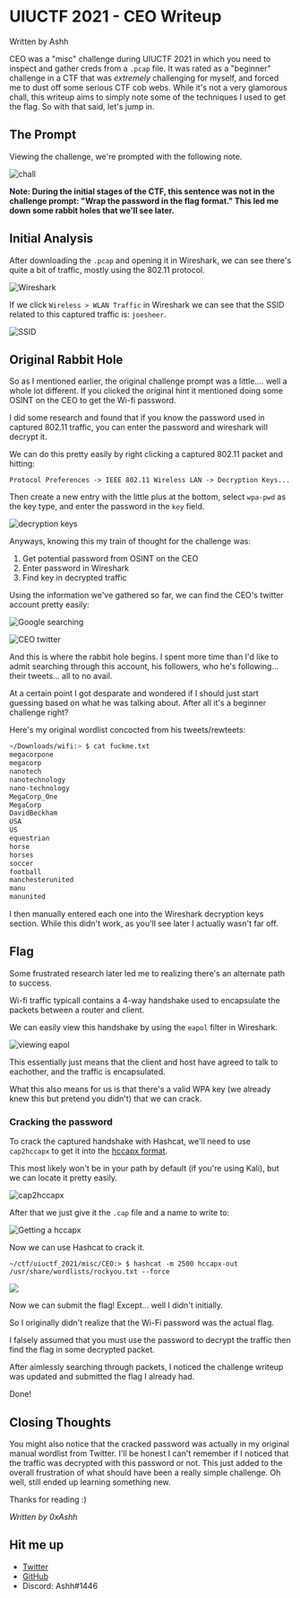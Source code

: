 # UIUCTF 2021 - CEO Writeup

Written by Ashh

CEO was a "misc" challenge during UIUCTF 2021 in which you need to inspect and gather creds from a `.pcap` file. It was rated as a "beginner" challenge in a CTF that was _extremely_ challenging for myself, and forced me to dust off some serious CTF cob webs. While it's not a very glamorous chall, this writeup aims to simply note some of the techniques I used to get the flag. So with that said, let's jump in.

## The Prompt
Viewing the challenge, we're prompted with the following note.

![chall](https://user-images.githubusercontent.com/51839088/129170333-68eb291e-509c-4255-847e-181e1753b41c.png)

**Note: During the initial stages of the CTF, this sentence was not in the challenge prompt: "Wrap the password in the flag format." 
This led me down some rabbit holes that we'll see later.**

## Initial Analysis
After downloading the `.pcap` and opening it in Wireshark, we can see there's quite a bit of traffic, mostly using the 802.11 protocol.

![Wireshark](https://user-images.githubusercontent.com/51839088/129171054-24fb4e55-178b-4eab-8302-c9f5baa95c56.png)

If we click `Wireless > WLAN Traffic` in Wireshark we can see that the SSID related to this captured traffic is: `joesheer`.

![SSID](https://user-images.githubusercontent.com/51839088/129171260-db6ac97e-1126-4425-b357-a023d4b2f7bb.png)

## Original Rabbit Hole
So as I mentioned earlier, the original challenge prompt was a little.... well a whole lot different. 
If you clicked the original hint it mentioned doing some OSINT on the CEO to get the Wi-fi password.

I did some research and found that if you know the password used in captured 802.11 traffic, you can enter the password and wireshark will decrypt it.

We can do this pretty easily by right clicking a captured 802.11 packet and hitting:

`Protocol Preferences -> IEEE 802.11 Wireless LAN -> Decryption Keys...`

Then create a new entry with the little plus at the bottom, select `wpa-pwd` as the key type, and enter the password in the `key` field.

![decryption keys](https://user-images.githubusercontent.com/51839088/129172075-040d5d61-d5b6-4206-bf98-18549d5153e0.png)

Anyways, knowing this my train of thought for the challenge was:
1. Get potential password from OSINT on the CEO
2. Enter password in Wireshark
3. Find key in decrypted traffic

Using the information we've gathered so far, we can find the CEO's twitter account pretty easily:

![Google searching](https://user-images.githubusercontent.com/51839088/129172523-279c1a3d-f473-437f-a9a6-5153e44dda64.png)

![CEO twitter](https://user-images.githubusercontent.com/51839088/129172556-72534735-4e1c-4773-aa0d-562654f833ec.png)

And this is where the rabbit hole begins. 
I spent more time than I'd like to admit searching through this account, his followers, who he's following... their tweets... all to no avail.

At a certain point I got desparate and wondered if I should just start guessing based on what he was talking about. After all it's a beginner challenge right?

Here's my original wordlist concocted from his tweets/rewteets:
```bash
~/Downloads/wifi:> $ cat fuckme.txt         
megacorpone
megacorp
nanotech
nanotechnology
nano-technology
MegaCorp_One
MegaCorp
DavidBeckham
USA
US
equestrian
horse
horses
soccer
football
manchesterunited
manu
manunited
```

I then manually entered each one into the Wireshark decryption keys section. While this didn't work, as you'll see later I actually wasn't far off.

## Flag
Some frustrated research later led me to realizing there's an alternate path to success.

Wi-fi traffic typicall contains a 4-way handshake used to encapsulate the packets between a router and client.

We can easily view this handshake by using the `eapol` filter in Wireshark.

![viewing eapol](https://user-images.githubusercontent.com/51839088/129173831-6d979fa8-e85d-4ab8-989e-338d0e8a549d.png)

This essentially just means that the client and host have agreed to talk to eachother, and the traffic is encapsulated.

What this also means for us is that there's a valid WPA key (we already knew this but pretend you didn't) that we can crack.

### Cracking the password
To crack the captured handshake with Hashcat, we'll need to use `cap2hccapx` to get it into the [hccapx format](https://hashcat.net/wiki/doku.php?id=hccapx).

This most likely won't be in your path by default (if you're using Kali), but we can locate it pretty easily.

![cap2hccapx](https://user-images.githubusercontent.com/51839088/129174463-3c3555c9-1ab5-4275-bee9-9b1a757bef83.png)

After that we just give it the `.cap` file and a name to write to:

![Getting a hccapx](https://user-images.githubusercontent.com/51839088/129174610-be5c4e09-93c3-48aa-9e20-07cfc30696b7.png)

Now we can use Hashcat to crack it.

`~/ctf/uiuctf_2021/misc/CEO:> $ hashcat -m 2500 hccapx-out /usr/share/wordlists/rockyou.txt --force `

![](https://user-images.githubusercontent.com/51839088/129174858-af1113b3-7f0f-4288-bd57-3503f09eff5b.png)

Now we can submit the flag! Except... well I didn't initially.

So I originally didn't realize that the Wi-Fi password was the actual flag. 

I falsely assumed that you must use the password to decrypt the traffic then find the flag in some decrypted packet.

After aimlessly searching through packets, I noticed the challenge writeup was updated and submitted the flag I already had.

Done!

## Closing Thoughts

You might also notice that the cracked password was actually in my original manual wordlist from Twitter. I'll be honest I can't remember if I noticed that the traffic was decrypted with this password or not. This just added to the overall frustration of what should have been a really simple challenge. Oh well, still ended up learning something new.

Thanks for reading :)

_Written by 0xAshh_

## Hit me up
- [Twitter](https://twitter.com/0xAshhh)
- [GitHub](https://github.com/0xash)
- Discord: Ashh#1446

